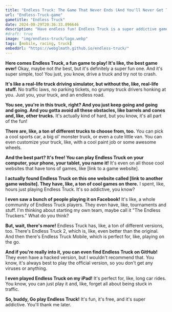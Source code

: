 ```yaml
---
title: "Endless Truck: The Game That Never Ends (And You'll Never Get Tired Of) 🚗💨"
url: "Endless-Truck-game"
gametitle: "Endless Truck"
date: 2024-08-29T20:36:33.896646
description: "Have endless fun! Endless Truck is a super addictive game where you drive a truck, avoiding obstacles, and trying to go as far as possible. It's simple, it's fun, and it's totally addictive!"
#draft: true
image: "img/endless-truck/logo.webp"
tags: [mobile, racing, truck]
embedUrl: "https://webglmath.github.io/endless-truck/"
---
```


**Here comes Endless Truck, a fun game to play!  It's like, the best game ever!**  Okay, maybe not *the* best, but it's definitely a super fun one.  And it's super simple, too!  You just, you know, drive a truck and try not to crash.  

**It's like a real-life truck driving simulator, but without the, like, real-life stuff.**  No traffic laws, no parking tickets, no grumpy truck drivers honking at you.  Just you, your truck, and an endless road.  

**You see, you're in this truck, right?  And you just keep going and going and going.  And you gotta avoid all these obstacles, like barrels and cones and, like, other trucks.**  It's actually kind of hard, but you know, it's all part of the fun!

**There are, like, a ton of different trucks to choose from, too.**  You can pick a cool sports car, a big ol' monster truck, or even a cute little van.  You can even customize your truck, like, with a cool paint job or some awesome wheels.  

**And the best part?  It's free!  You can play Endless Truck on your computer, your phone, your tablet, you name it!**  It's even on all those cool websites that have tons of games, like [link to a game website].  

**I actually found Endless Truck on this one website called [link to another game website].  They have, like, a ton of cool games on there.**  I spent, like, hours just playing Endless Truck.  It's so addictive, you know?  

**I even saw a bunch of people playing it on Facebook!**  It's like, a whole community of Endless Truck players.  They even have, like, tournaments and stuff.  I'm thinking about starting my own team, maybe call it "The Endless Truckers."  What do you think?  

**But, wait, there's more!**  Endless Truck has, like, a ton of different versions, too.  There's Endless Truck 2, which is, like, even better than the original.  And then there's Endless Truck Mobile, which is perfect for, like, playing on the go.  

**And if you're really into it, you can even find Endless Truck on GitHub!**  They even have a hacked version, but I wouldn't recommend that.  You know, it's always best to play the official version, so you don't get any viruses or anything. 

**I even played Endless Truck on my iPad!**  It's perfect for, like, long car rides.  You know, you can just play it and, like, forget all about being stuck in traffic. 

**So, buddy, Go play Endless Truck!**  It's fun, it's free, and it's super addictive.  You'll thank me later.  

